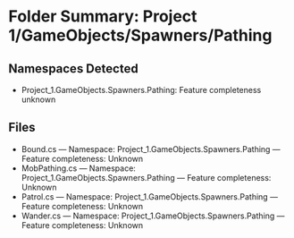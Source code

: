 # Folder Summary: Project 1/GameObjects/Spawners/Pathing

## Namespaces Detected
- Project_1.GameObjects.Spawners.Pathing: Feature completeness unknown

## Files
- Bound.cs — Namespace: Project_1.GameObjects.Spawners.Pathing — Feature completeness: Unknown
- MobPathing.cs — Namespace: Project_1.GameObjects.Spawners.Pathing — Feature completeness: Unknown
- Patrol.cs — Namespace: Project_1.GameObjects.Spawners.Pathing — Feature completeness: Unknown
- Wander.cs — Namespace: Project_1.GameObjects.Spawners.Pathing — Feature completeness: Unknown
